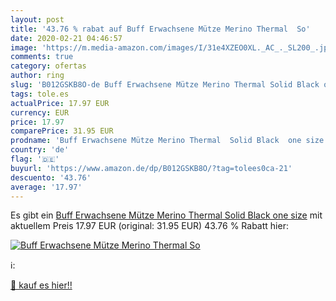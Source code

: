 ```yaml
---
layout: post
title: '43.76 % rabat auf Buff Erwachsene Mütze Merino Thermal  So'
date: 2020-02-21 04:46:57
image: 'https://m.media-amazon.com/images/I/31e4XZEO0XL._AC_._SL200_.jpg'
comments: true
category: ofertas
author: ring
slug: 'B012GSKB8O-de Buff Erwachsene Mütze Merino Thermal Solid Black one size'
tags: tole.es
actualPrice: 17.97 EUR
currency: EUR
price: 17.97
comparePrice: 31.95 EUR
prodname: 'Buff Erwachsene Mütze Merino Thermal  Solid Black  one size'
country: 'de'
flag: '🇩🇪'
buyurl: 'https://www.amazon.de/dp/B012GSKB8O/?tag=tolees0ca-21'
descuento: '43.76'
average: '17.97'
---
```


Es gibt ein [Buff Erwachsene Mütze Merino Thermal  Solid Black  one size](https://www.amazon.de/dp/B012GSKB8O/?tag=tolees0ca-21) mit aktuellem Preis 17.97 EUR (original: 31.95 EUR) 43.76 % Rabatt hier:

[![Buff Erwachsene Mütze Merino Thermal  So](https://m.media-amazon.com/images/I/31e4XZEO0XL._AC_._SL200_.jpg)](https://www.amazon.de/dp/B012GSKB8O/?tag=tolees0ca-21)

ℹ️:


[🛒 kauf es hier!!](https://www.amazon.de/dp/B012GSKB8O/?tag=tolees0ca-21)
